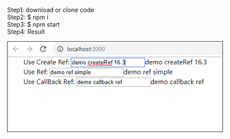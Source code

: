 Step1: download or clone code
</br>
Step2: $ npm i
</br>
Step3: $ npm start
</br>
Step4: Result
</br>
<div style="border: 1px solid"><img src="public/intro.png" alt="result image"/></div>
